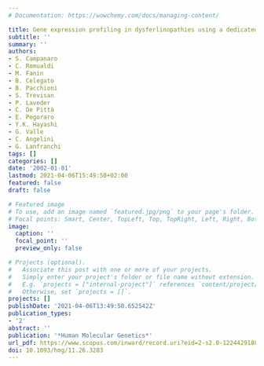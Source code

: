 ```yaml
---
# Documentation: https://wowchemy.com/docs/managing-content/

title: Gene expression profiling in dysferlinopathies using a dedicated muscle microarray
subtitle: ''
summary: ''
authors:
- S. Campanaro
- C. Romualdi
- M. Fanin
- B. Celegato
- B. Pacchioni
- S. Trevisan
- P. Laveder
- C. De Pittà
- E. Pegoraro
- Y.K. Hayashi
- G. Valle
- C. Angelini
- G. Lanfranchi
tags: []
categories: []
date: '2002-01-01'
lastmod: 2021-04-06T15:49:50+02:00
featured: false
draft: false

# Featured image
# To use, add an image named `featured.jpg/png` to your page's folder.
# Focal points: Smart, Center, TopLeft, Top, TopRight, Left, Right, BottomLeft, Bottom, BottomRight.
image:
  caption: ''
  focal_point: ''
  preview_only: false

# Projects (optional).
#   Associate this post with one or more of your projects.
#   Simply enter your project's folder or file name without extension.
#   E.g. `projects = ["internal-project"]` references `content/project/deep-learning/index.md`.
#   Otherwise, set `projects = []`.
projects: []
publishDate: '2021-04-06T13:49:50.652542Z'
publication_types:
- '2'
abstract: ''
publication: '*Human Molecular Genetics*'
url_pdf: https://www.scopus.com/inward/record.uri?eid=2-s2.0-12244291885&doi=10.1093%2fhmg%2f11.26.3283&partnerID=40&md5=a669190428b29ed05f4abb3b2ba365fe
doi: 10.1093/hmg/11.26.3283
---
```

